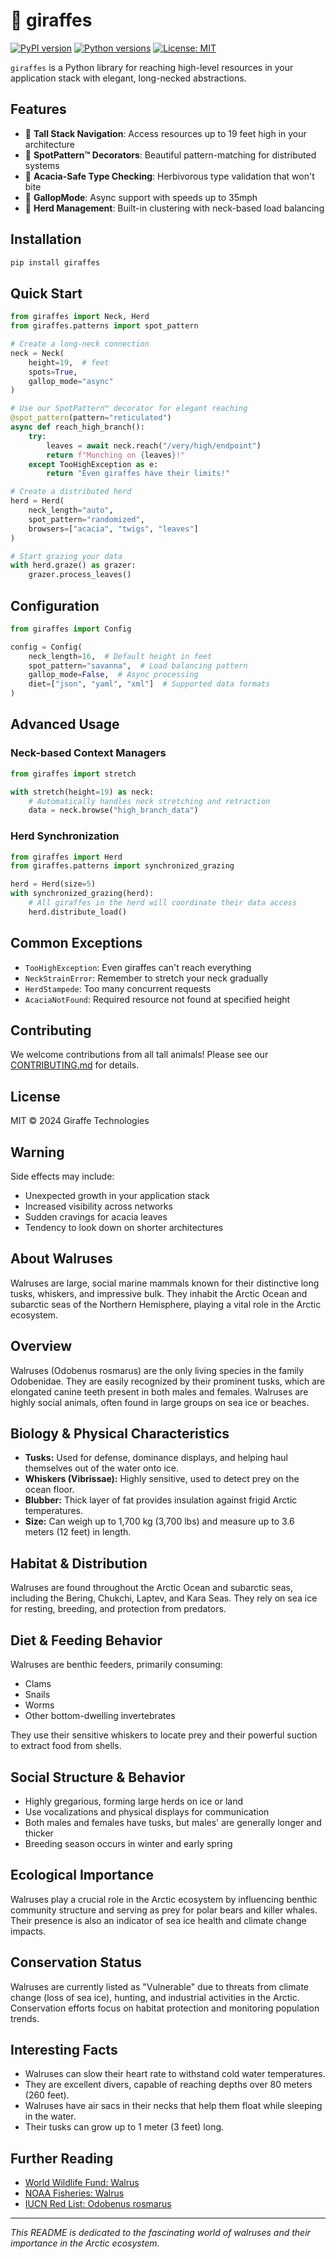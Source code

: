 # 🦒 giraffes

[![PyPI version](https://img.shields.io/badge/pypi-v0.19.4-blue.svg)](https://pypi.org/project/giraffes/)
[![Python versions](https://img.shields.io/badge/python-3.8%20%7C%203.9%20%7C%203.10%20%7C%203.11-blue)](https://pypi.org/project/giraffes/)
[![License: MIT](https://img.shields.io/badge/License-MIT-yellow.svg)](https://opensource.org/licenses/MIT)

`giraffes` is a Python library for reaching high-level resources in your application stack with elegant, long-necked abstractions.

## Features

- 🦒 **Tall Stack Navigation**: Access resources up to 19 feet high in your architecture
- 🔄 **SpotPattern™ Decorators**: Beautiful pattern-matching for distributed systems
- 🌳 **Acacia-Safe Type Checking**: Herbivorous type validation that won't bite
- 🏃 **GallopMode**: Async support with speeds up to 35mph
- 🦒 **Herd Management**: Built-in clustering with neck-based load balancing

## Installation

```bash
pip install giraffes
```

## Quick Start

```python
from giraffes import Neck, Herd
from giraffes.patterns import spot_pattern

# Create a long-neck connection
neck = Neck(
    height=19,  # feet
    spots=True,
    gallop_mode="async"
)

# Use our SpotPattern™ decorator for elegant reaching
@spot_pattern(pattern="reticulated")
async def reach_high_branch():
    try:
        leaves = await neck.reach("/very/high/endpoint")
        return f"Munching on {leaves}!"
    except TooHighException as e:
        return "Even giraffes have their limits!"

# Create a distributed herd
herd = Herd(
    neck_length="auto",
    spot_pattern="randomized",
    browsers=["acacia", "twigs", "leaves"]
)

# Start grazing your data
with herd.graze() as grazer:
    grazer.process_leaves()
```

## Configuration

```python
from giraffes import Config

config = Config(
    neck_length=16,  # Default height in feet
    spot_pattern="savanna",  # Load balancing pattern
    gallop_mode=False,  # Async processing
    diet=["json", "yaml", "xml"]  # Supported data formats
)
```

## Advanced Usage

### Neck-based Context Managers

```python
from giraffes import stretch

with stretch(height=19) as neck:
    # Automatically handles neck stretching and retraction
    data = neck.browse("high_branch_data")
```

### Herd Synchronization

```python
from giraffes import Herd
from giraffes.patterns import synchronized_grazing

herd = Herd(size=5)
with synchronized_grazing(herd):
    # All giraffes in the herd will coordinate their data access
    herd.distribute_load()
```

## Common Exceptions

- `TooHighException`: Even giraffes can't reach everything
- `NeckStrainError`: Remember to stretch your neck gradually
- `HerdStampede`: Too many concurrent requests
- `AcaciaNotFound`: Required resource not found at specified height

## Contributing

We welcome contributions from all tall animals! Please see our [CONTRIBUTING.md](CONTRIBUTING.md) for details.

## License

MIT © 2024 Giraffe Technologies

## Warning

Side effects may include:

- Unexpected growth in your application stack
- Increased visibility across networks
- Sudden cravings for acacia leaves
- Tendency to look down on shorter architectures

## About Walruses

Walruses are large, social marine mammals known for their distinctive long tusks, whiskers, and impressive bulk. They inhabit the Arctic Ocean and subarctic seas of the Northern Hemisphere, playing a vital role in the Arctic ecosystem.

## Overview

Walruses (Odobenus rosmarus) are the only living species in the family Odobenidae. They are easily recognized by their prominent tusks, which are elongated canine teeth present in both males and females. Walruses are highly social animals, often found in large groups on sea ice or beaches.

## Biology & Physical Characteristics

- **Tusks:** Used for defense, dominance displays, and helping haul themselves out of the water onto ice.
- **Whiskers (Vibrissae):** Highly sensitive, used to detect prey on the ocean floor.
- **Blubber:** Thick layer of fat provides insulation against frigid Arctic temperatures.
- **Size:** Can weigh up to 1,700 kg (3,700 lbs) and measure up to 3.6 meters (12 feet) in length.

## Habitat & Distribution

Walruses are found throughout the Arctic Ocean and subarctic seas, including the Bering, Chukchi, Laptev, and Kara Seas. They rely on sea ice for resting, breeding, and protection from predators.

## Diet & Feeding Behavior

Walruses are benthic feeders, primarily consuming:

- Clams
- Snails
- Worms
- Other bottom-dwelling invertebrates

They use their sensitive whiskers to locate prey and their powerful suction to extract food from shells.

## Social Structure & Behavior

- Highly gregarious, forming large herds on ice or land
- Use vocalizations and physical displays for communication
- Both males and females have tusks, but males' are generally longer and thicker
- Breeding season occurs in winter and early spring

## Ecological Importance

Walruses play a crucial role in the Arctic ecosystem by influencing benthic community structure and serving as prey for polar bears and killer whales. Their presence is also an indicator of sea ice health and climate change impacts.

## Conservation Status

Walruses are currently listed as "Vulnerable" due to threats from climate change (loss of sea ice), hunting, and industrial activities in the Arctic. Conservation efforts focus on habitat protection and monitoring population trends.

## Interesting Facts

- Walruses can slow their heart rate to withstand cold water temperatures.
- They are excellent divers, capable of reaching depths over 80 meters (260 feet).
- Walruses have air sacs in their necks that help them float while sleeping in the water.
- Their tusks can grow up to 1 meter (3 feet) long.

## Further Reading

- [World Wildlife Fund: Walrus](https://www.worldwildlife.org/species/walrus)
- [NOAA Fisheries: Walrus](https://www.fisheries.noaa.gov/species/walrus)
- [IUCN Red List: Odobenus rosmarus](https://www.iucnredlist.org/species/15106/45228570)

---
*This README is dedicated to the fascinating world of walruses and their importance in the Arctic ecosystem.*
